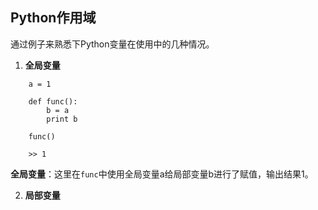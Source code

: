 ## Python作用域

通过例子来熟悉下Python变量在使用中的几种情况。

1. **全局变量**
```
    a = 1

    def func():
        b = a
        print b

    func()

    >> 1
```
**全局变量**：这里在`func`中使用全局变量a给局部变量b进行了赋值，输出结果1。

2. **局部变量**



